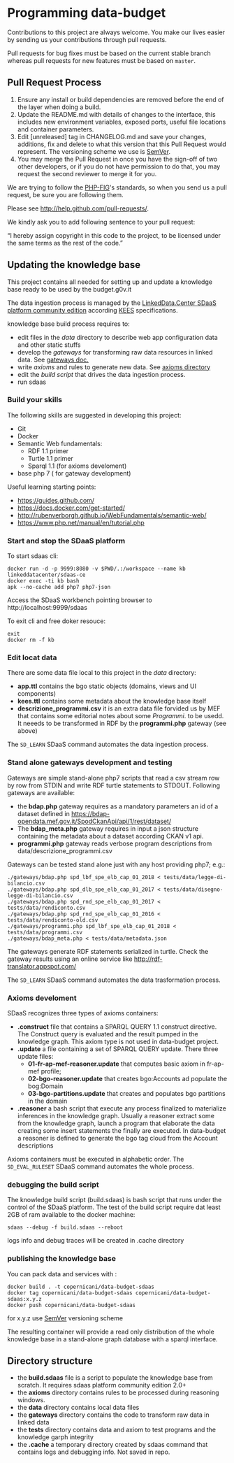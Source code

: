 # Programming data-budget


Contributions to this project are always welcome. You make our lives easier by
sending us your contributions through pull requests.

Pull requests for bug fixes must be based on the current stable branch whereas
pull requests for new features must be based on `master`.



## Pull Request Process

1. Ensure any install or build dependencies are removed before the end of the layer when doing a 
   build.
2. Update the README.md with details of changes to the interface, this includes new environment 
   variables, exposed ports, useful file locations and container parameters.
3. Edit [unreleased] tag in CHANGELOG.md and save your changes, additions, fix and delete to what this version that this
   Pull Request would represent. The versioning scheme we use is [SemVer](http://semver.org/).
4. You may merge the Pull Request in once you have the sign-off of two other developers, or if you 
   do not have permission to do that, you may request the second reviewer to merge it for you.

We are trying to follow the [PHP-FIG](http://www.php-fig.org)'s standards, so
when you send us a pull request, be sure you are following them.

Please see http://help.github.com/pull-requests/.

We kindly ask you to add following sentence to your pull request:

“I hereby assign copyright in this code to the project, to be licensed under the same terms as the rest of the code.”

## Updating the knowledge base

This project contains all needed for setting up and update a knowledge base ready to be used by the budget.g0v.it 

The data ingestion process is managed by the [LinkedData.Center SDaaS platform community edition](https://github.com/linkeddatacenter/sdaas-ce) according [KEES](http://linkeddata.center/kees) specifications. 

knowledge base build process requires to:

- edit files in the *data* directory to describe web app configuration data and other static stuffs
- develop the *gateways* for transforming raw data resources in linked data. See [gateways doc.](gateways/README.md)
- write *axioms* and rules to generate new data. See [axioms directory](axioms)
- edit the *build script* that drives the data ingestion process.
- run sdaas


### Build your skills

The following skills are suggested in developing this project:

- Git
- Docker
- Semantic Web fundamentals:
    - RDF 1.1 primer
    - Turtle 1.1 primer
    - Sparql 1.1 (for axioms develoment)
- base php 7 ( for gateway development)

Useful learning starting points:

- https://guides.github.com/
- https://docs.docker.com/get-started/
- http://rubenverborgh.github.io/WebFundamentals/semantic-web/
- https://www.php.net/manual/en/tutorial.php



### Start and stop the SDaaS platform

To start sdaas cli:

```
docker run -d -p 9999:8080 -v $PWD/.:/workspace --name kb linkeddatacenter/sdaas-ce
docker exec -ti kb bash
apk --no-cache add php7 php7-json
```

Access the SDaaS workbench pointing browser to http://localhost:9999/sdaas

To exit cli and free doker resouce:

```
exit
docker rm -f kb
```

### Edit locat data

There are some data file local to this project in the *data* directory:

- **app.ttl** contains the bgo static objects (domains, views and UI components) 
- **kees.ttl** contains some metadata about the knowledge base itself
- **descrizione_programmi.csv** it is an extra data file forvided us by MEF that contains some editorial notes about some *Programmi*. 
to be usedd. It neeeds to be transformed in RDF by the **programmi.php** gateway (see above)


The `SD_LEARN` SDaaS command automates the data ingestion process. 

### Stand alone gateways development and testing

Gateways are simple stand-alone php7 scripts that read a csv stream row by row from STDIN and 
write RDF turtle statements to STDOUT. Following gateways are available:

- the **bdap.php** gateway requires as a mandatory parameters an id of a dataset defined in https://bdap-opendata.mef.gov.it/SpodCkanApi/api/1/rest/dataset/
- The **bdap_meta.php** gateway requires in input a json structure containing the metadata about a dataset according CKAN v1 api.
- **programmi.php** gateway reads verbose program descriptions from data/descrizione_programmi.csv

Gateways can be tested stand alone just with any host providing php7; e.g.:

```
./gateways/bdap.php spd_lbf_spe_elb_cap_01_2018 < tests/data/legge-di-bilancio.csv
./gateways/bdap.php spd_dlb_spe_elb_cap_01_2017 < tests/data/disegno-legge-di-bilancio.csv 
./gateways/bdap.php spd_rnd_spe_elb_cap_01_2017 < tests/data/rendiconto.csv 
./gateways/bdap.php spd_rnd_spe_elb_cap_01_2016 < tests/data/rendiconto-old.csv 
./gateways/programmi.php spd_lbf_spe_elb_cap_01_2018 < tests/data/programmi.csv 
./gateways/bdap_meta.php < tests/data/metadata.json 
```

The gateways generate RDF statements serialized in turtle. Check the gateway results using an online service like http://rdf-translator.appspot.com/


The `SD_LEARN` SDaaS command automates the data trasformation process. 
 
### Axioms develoment

SDaaS recognizes three types of axioms containers:

- **.construct** file that contains a SPARQL QUERY 1.1 construct directive. The Construct query is evaluated and the result pumped in the knowledge graph. This axiom type is not used in data-budget project.
- **.update** a file containing a set of SPARQL QUERY update. There three update files:
    - **01-fr-ap-mef-reasoner.update** that computes basic axiom in fr-ap-mef profile;
    - **02-bgo-reasoner.update** that creates bgo:Accounts ad populate the bog:Domain
    - **03-bgo-partitions.update** that creates and populates bgo partitions in the domain
- **.reasoner** a bash script that execute any process finalized to materialize inferences in the knowledge graph. Usually a reasoner extract some 
from the knowledge graph, launch a program that elaborate the data creating some insert statements the finally are executed.
In data-budget a reasoner is defined to generate the  bgo tag cloud from the  Account descriptions
 
Axioms containers must be executed in alphabetic order. The `SD_EVAL_RULESET` SDaaS command automates the whole process.


### debugging the build script

The knowledge build script (build.sdaas) is bash script that runs under the control of the SDaaS platform.
The test of the build script require dat least 2GB of ram available to the docker machine:

```
sdaas --debug -f build.sdaas --reboot
```

logs info and debug traces will be created in .cache directory



### publishing the knowledge base

You can pack data and services with :

```
docker build . -t copernicani/data-budget-sdaas
docker tag copernicani/data-budget-sdaas copernicani/data-budget-sdaas:x.y.z
docker push copernicani/data-budget-sdaas
```

for x.y.z use [SemVer](http://semver.org/) versioning scheme

The resulting container will provide a read only distribution of the whole knowledge base in a stand-alone graph database with a sparql interface.


## Directory structure

- the **build.sdaas** file is a script to populate the knowledge base from scratch. It requires sdaas platform community edition 2.0+
- the **axioms** directory contains rules to be processed during reasoning windows.
- the **data** directory contains local data files
- the **gateways** directory contains the code to transform raw data in linked data
- the **tests** directory contains data and axiom to test programs and the knowledge garph integrity
- the **.cache** a temporary directory created by sdaas command that contains logs and debugging info. Not saved in repo.

